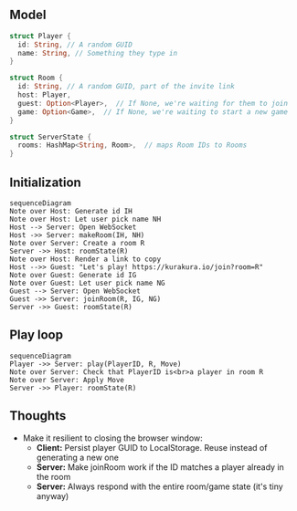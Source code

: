 ## Model
```rs
struct Player {
  id: String, // A random GUID
  name: String, // Something they type in
}

struct Room {
  id: String, // A random GUID, part of the invite link
  host: Player,
  guest: Option<Player>,  // If None, we're waiting for them to join
  game: Option<Game>,  // If None, we're waiting to start a new game
}

struct ServerState {
  rooms: HashMap<String, Room>,  // maps Room IDs to Rooms
}
```

## Initialization
```mermaid
sequenceDiagram
Note over Host: Generate id IH
Note over Host: Let user pick name NH
Host --> Server: Open WebSocket
Host ->> Server: makeRoom(IH, NH)
Note over Server: Create a room R
Server ->> Host: roomState(R)
Note over Host: Render a link to copy
Host -->> Guest: "Let's play! https://kurakura.io/join?room=R"
Note over Guest: Generate id IG
Note over Guest: Let user pick name NG
Guest --> Server: Open WebSocket
Guest ->> Server: joinRoom(R, IG, NG)
Server ->> Guest: roomState(R)
```

## Play loop
```mermaid
sequenceDiagram
Player ->> Server: play(PlayerID, R, Move)
Note over Server: Check that PlayerID is<br>a player in room R
Note over Server: Apply Move
Server ->> Player: roomState(R)
```

## Thoughts
* Make it resilient to closing the browser window:
  * **Client:** Persist player GUID to LocalStorage. Reuse instead of generating a new one
  * **Server:** Make joinRoom work if the ID matches a player already in the room
  * **Server:** Always respond with the entire room/game state (it's tiny anyway)

